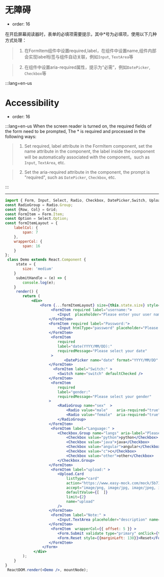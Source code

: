 
# 无障碍

- order: 16

在开启屏幕阅读器时，表单的必填项需要提示，其中*号为必填项，使用以下几种方式处理： 

> 1. 在FormItem组件中设置required,label，在组件中设置name,组件内部会实现label标签与组件自动关联，例如`Input`, `TextArea`等

> 2. 在组件中设置aria-required属性，提示为“必需”，例如`DatePicker`, `Checkbox`等

:::lang=en-us
# Accessibility

- order: 16
  
:::lang=en-us
When the screen reader is turned on, the required fields of the form need to be prompted, The * is required and processed in the following ways:

> 1. Set required, label attribute in the FormItem component, set the name attribute in the component, the label inside the component will be automatically associated with the component。such as `Input`, `TextArea`, etc.

> 2. Set the aria-required attribute in the component, the prompt is "required", such as `DatePicker`, `Checkbox`, etc.

:::

---

````jsx
import { Form, Input, Select, Radio, Checkbox, DatePicker,Switch, Upload,  Grid, Field} from '@alifd/next';
const RadioGroup = Radio.Group;
const {Row, Col} = Grid;
const FormItem = Form.Item;
const Option = Select.Option;
const formItemLayout = {
    labelCol: {
        span: 7
    },
    wrapperCol: {
        span: 16
    }
};
 class Demo extends React.Component {
     state = {
        size: 'medium'
    }
     submitHandle = (e) => {
        console.log(e);
    }
     render() {
        return (
            <div>
                <Form {...formItemLayout} size={this.state.size} style={{maxWidth: '500px'}}>
                     <FormItem required label="username:">
                        <Input  placeholder="Please enter your user name" id="username" name="username"/>
                    </FormItem>
                    <FormItem required label="Password:">
                        <Input htmlType="password" placeholder="Please enter your password" id="password" name="password"/>
                    </FormItem>
                     <FormItem  
                        required
                        label="date(YYYY/MM/DD):"
                        requiredMessage="Please select your date"
                     >
                           <DatePicker name="date" format="YYYY/MM/DD"   inputProps={{"aria-required":"true" }}  /> 
                    </FormItem>
                      <FormItem label="Switch:" >
                        <Switch name="switch" defaultChecked />
                    </FormItem>
                     <FormItem
                        required
                        label="gender:"
                        requiredMessage="Please select your gender"
                    >
                        <RadioGroup name="sex"  >
                            <Radio value="male"    aria-required="true">Male</Radio>
                            <Radio value="female"  aria-required="true" >Female</Radio>
                        </RadioGroup>
                    </FormItem>
                     <FormItem label="Language:" >
                        <Checkbox.Group name="langs" aria-label="Please select a programming language">
                            <Checkbox value="python">python</Checkbox>
                            <Checkbox value="java">java</Checkbox>
                            <Checkbox value="angular">angular</Checkbox>
                            <Checkbox value="c">c</Checkbox>
                            <Checkbox value="other">other</Checkbox>
                        </Checkbox.Group>
                    </FormItem>
                     <FormItem label="upload:" >
                        <Upload.Card
                            listType="card"
                            action="https://www.easy-mock.com/mock/5b713974309d0d7d107a74a3/alifd/upload"
                            accept="image/png, image/jpg, image/jpeg, image/gif, image/bmp"
                            defaultValue={[  ]}
                            limit={2}
                            name="upload"
                        />
                    </FormItem>
                     <FormItem label="Note:" >
                        <Input.TextArea placeholder="description" name="remark" />
                    </FormItem>
                     <FormItem  wrapperCol={{ offset: 5 }} >
                        <Form.Submit validate type="primary" onClick={this.submitHandle} style={{marginRight: 7}}>Submit</Form.Submit>
                        <Form.Reset style={{marginLeft: 130}}>Reset</Form.Reset>
                    </FormItem>
                 </Form>
             </div>
        );
    }
}
 ReactDOM.render(<Demo />, mountNode);
````





 